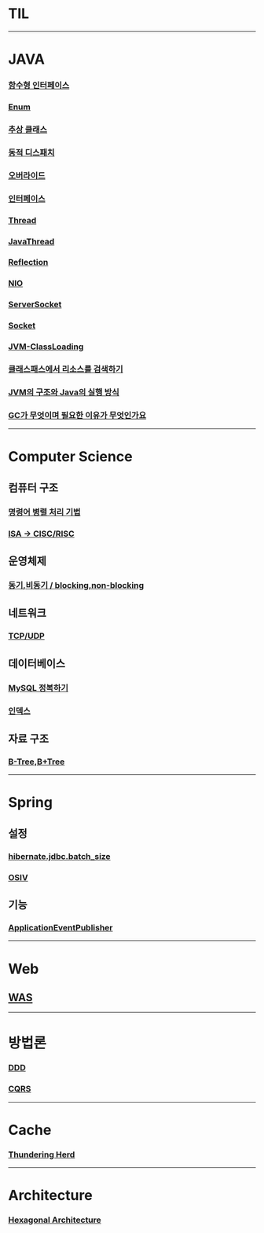 # TIL

---
# JAVA

### [함수형 인터페이스](./240626/FunctionalInterface.md)
### [Enum](./240626/Enum.md)
### [추상 클래스](./240627/AbstractClass.md)
### [동적 디스패치](./240627/DynamicDipatch.md)
### [오버라이드](./240628/Override.md)
### [인터페이스](./240628/Interface.md)
### [Thread](./240629/Thread.md)
### [JavaThread](./240701/JavaThread.md)
### [Reflection](./240704/reflection.md)
### [NIO](./240701/nio.md)
### [ServerSocket](./240701/ServerSocket.md)
### [Socket](./240702/Socket.md)
### [JVM-ClassLoading](./240702/JVM-ClassLoading.md)
### [클래스패스에서 리소스를 검색하기](./240703/classpath-resource.md)
### [JVM의 구조와 Java의 실행 방식](./240707/JVM-Java.md)
### [GC가 무엇이며 필요한 이유가 무엇인가요](./240709/GC.md)
---
# Computer Science
## 컴퓨터 구조
### [명령어 병렬 처리 기법](./240629/ILP.md)
### [ISA -> CISC/RISC](./240629/ISA.md)

## 운영체제
### [동기,비동기 / blocking,non-blocking](./240708/동기_비동기.md)

## 네트워크
### [TCP/UDP](./240707/TCP_UDP.md)

## 데이터베이스
### [MySQL 정복하기](./docs/MySQL.md)
### [인덱스](./240709/index.md)

## 자료 구조
### [B-Tree,B+Tree](./240630/B-Tree,B+Tree.md)
---
# Spring
## 설정
### [hibernate.jdbc.batch_size](./240630/hibernate.jdbc.batch_size.md)
### [OSIV](./240713/OSIV.md)

## 기능
### [ApplicationEventPublisher](./240713/ApplicationEventPublisher.md)
---
# Web
## [WAS](./docs/WAS.md)
---
# 방법론
### [DDD](./240713/DDD.md)
### [CQRS](./240713/CQRS.md)
---
# Cache
### [Thundering Herd](./240626/Thundering-Herd.md)

---
# Architecture
### [Hexagonal Architecture](./240630/Hexagonal-Architecture.md)
